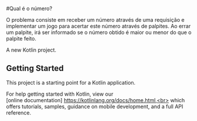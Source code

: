 
#Qual é o número?

O problema consiste em receber um número através de uma requisição e implementar um jogo para acertar este número através de palpites. Ao errar um palpite, irá ser informado se
o número obtido é maior ou menor do que o palpite feito.



A new Kotlin project.

## Getting Started

This project is a starting point for a Kotlin application.


For help getting started with Kotlin, view our<br>
[online documentation] https://kotlinlang.org/docs/home.html,<br>
which offers tutorials,
samples, guidance on mobile development, and a full API reference.
